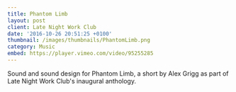 ```yaml
---
title: Phantom Limb
layout: post
client: Late Night Work Club
date: '2016-10-26 20:51:25 +0100'
thumbnail: /images/thumbnails/PhantomLimb.png
category: Music
embed: https://player.vimeo.com/video/95255285
---
```


Sound and sound design for Phantom Limb, a short by Alex Grigg as part of Late Night Work Club's inaugural anthology.
